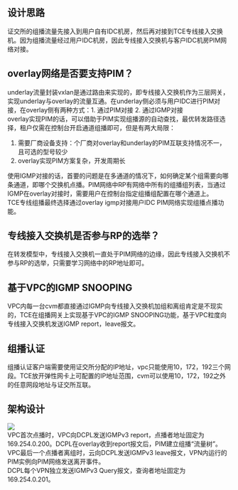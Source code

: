 ## **设计思路**

证交所的组播流量先接入到用户自有IDC机房，然后再对接到TCE专线接入交换机。因为组播流量经过用户IDC机房，因此专线接入交换机与客户IDC机房PIM网络对接。

## **overlay网络是否要支持PIM？**

underlay流量封装vxlan是通过路由来实现的，即专线接入交换机作为三层网关，实现underlay与overlay的流量互通。在underlay侧必须与用户IDC进行PIM对接，在overlay侧有两种方式：1. 通过PIM对接 2. 通过IGMP对接  
overlay实现PIM的话，可以借助于PIM实现组播源的自动查找，最优转发路径选择，租户仅需在控制台开启通道组播即可，但是有两大局限：

1. 需要厂商设备支持：个厂商对overlay和underlay的PIM互联支持情况不一，且可选的型号较少
2. overlay实现PIM方案复杂，开发周期长

使用IGMP对接的话，首要的问题是在多通道的情况下，如何确定某个组需要向哪条通道，即哪个交换机点播。PIM网络中RP有网络中所有的组播组列表，当通过IGMP在overlay对接时，需要用户在控制台指定组播组配置在哪个通道上。  
TCE专线组播最终选择通过overlay igmp对接用户IDC PIM网络实现组播点播功能。

## **专线接入交换机是否参与RP的选举？**

在转发模型中，专线接入交换机一直处于PIM网络的边缘，因此专线接入交换机不参与RP的选举，只需要学习网络中的RP地址即可。

## **基于VPC的IGMP SNOOPING**

VPC内每一台cvm都直接通过IGMP向专线接入交换机加组和离组肯定是不现实的，TCE在组播网关上实现基于VPC的IGMP SNOOPING功能，基于VPC粒度向专线接入交换机发送IGMP report，leave报文。

## **组播认证**

组播认证客户端需要使用证交所分配的IP地址，vpc只能使用10，172，192三个网段。TCE放开弹性网卡上可配置的IP地址范围，cvm可以使用10，172，192之外的任意网段地址与证交所互联。

## **架构设计**

![](D:\笔记\knowledge-base\.images_base\2022-01-14-00-39-38-image.png)  
VPC首次点播时，VPC向DCPL发送IGMPv3 report，点播者地址固定为169.254.0.200。DCPL在overlay收到report报文后，PIM建立组播“流量树”。  
VPC最后一个点播者离组时，云向DCPL发送IGMPv3 leave报文，VPN内运行的PIM实例向PIM网络发送离开事件。  
DCPL每个VPN独立发送IGMPv3 Query报文，查询者地址固定为169.254.0.201。
